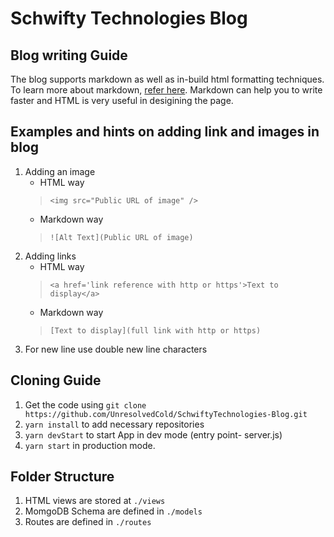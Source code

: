 # Schwifty Technologies Blog

## Blog writing Guide

The blog supports markdown as well as in-build html formatting techniques.
 To learn more about markdown, [refer here](https://guides.github.com/features/mastering-markdown/). Markdown can help you to write faster and HTML is very useful in desigining the page.

## Examples and hints on adding link and images in blog
 
1. Adding an image
   * HTML way
   > `<img src="Public URL of image" />`
   * Markdown way 
   > `![Alt Text](Public URL of image)`
1. Adding links
    * HTML way
    > `<a href='link reference with http or https'>Text to display</a>`
    * Markdown way
    > `[Text to display](full link with http or https)`
1. For new line use double new line characters

## Cloning Guide

1. Get the code using `git clone https://github.com/UnresolvedCold/SchwiftyTechnologies-Blog.git`
1. `yarn install` to add necessary repositories
1. `yarn devStart` to start App in dev mode (entry point- server.js)
1. `yarn start` in production mode.

## Folder Structure

1. HTML views are stored at `./views`
1. MomgoDB Schema are defined in `./models`
1. Routes are defined in `./routes`